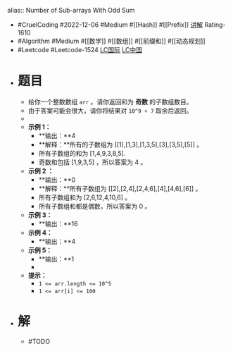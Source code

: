alias:: Number of Sub-arrays With Odd Sum

- #CruelCoding #2022-12-06 #Medium #[[Hash]] #[[Prefix]] [讲解](https://youtu.be/kxqa90g7QcM) Rating-1610
- #Algorithm #Medium #[[数学]] #[[数组]] #[[前缀和]] #[[动态规划]]
- #Leetcode #Leetcode-1524 [LC国际](https://leetcode.com/problems/number-of-sub-arrays-with-odd-sum/) [LC中国](https://leetcode.cn/problems/number-of-sub-arrays-with-odd-sum/)
- # 题目
	- 给你一个整数数组 `arr` 。请你返回和为 **奇数** 的子数组数目。
	- 由于答案可能会很大，请你将结果对 `10^9 + 7` 取余后返回。
	-
	- **示例 1：**
		- **输出：**4
		- **解释：**所有的子数组为 [[1],[1,3],[1,3,5],[3],[3,5],[5]] 。
		- 所有子数组的和为 [1,4,9,3,8,5].
		- 奇数和包括 [1,9,3,5] ，所以答案为 4 。
	- **示例 2 ：**
		- **输出：**0
		- **解释：**所有子数组为 [[2],[2,4],[2,4,6],[4],[4,6],[6]] 。
		- 所有子数组和为 [2,6,12,4,10,6] 。
		- 所有子数组和都是偶数，所以答案为 0 。
	- **示例 3：**
		- **输出：**16
	- **示例 4：**
		- **输出：**4
	- **示例 5：**
		- **输出：**1
		-
	- **提示：**
		- `1 <= arr.length <= 10^5`
		- `1 <= arr[i] <= 100`
- # 解
	- #TODO